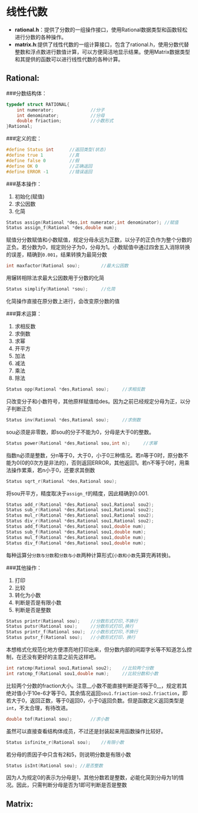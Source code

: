 线性代数
========

* __rational.h__：提供了分数的一组操作接口，使用Rational数据类型和函数轻松进行分数的各种操作。
* __matrix.h__:提供了线性代数的一组计算接口，包含了rational.h，使用分数代替整数和浮点数进行数值计算，可以方便简洁地显示结果。使用Matrix数据类型和其提供的函数可以进行线性代数的各种计算。

Rational:
--------

###分数结构体：
```c
typedef struct RATIONAL{
	int numerator;				//分子
	int denominator;			//分母
	double friaction;			//小数形式
}Rational;
```

###定义的宏：
```c
#define Status int      //返回类型(状态)
#define true 1          //真
#define false 0         //假
#define OK 0            //正确返回
#define ERROR -1        //错误返回
```

###基本操作：
1. 初始化(赋值)
2. 求公因数
3. 化简

```c
Status assign(Rational *des,int numerator,int denominator);	//赋值
Status assign_f(Rational *des,double num);
```
赋值分分数赋值和小数赋值，规定分母永远为正数，以分子的正负作为整个分数的正负。若分数为0，规定则分子为0，分母为1。小数赋值中通过四舍五入消除转换的误差，精确到`0.001`，结果转换为最简分数

```c
int maxfactor(Rational sou);		//最大公因数
```
用辗转相除法求最大公因数用于分数的化简

```c
Status simplify(Rational *sou);		//化简
```
化简操作直接在原分数上进行，会改变原分数的值


###算术运算：
1. 求相反数
1. 求倒数
1. 求幂
2. 开平方
1. 加法
2. 减法
3. 乘法
4. 除法

```c
Status opp(Rational *des,Rational sou);		//求相反数
```
只改变分子和小数符号，其他原样赋值给des。因为之前已经规定分母为正，以分子判断正负

```c
Status inv(Rational *des,Rational sou);		//求倒数
```
sou必须是非零数，即sou的分子不能为0，分母是大于0的整数。

```c
Status power(Rational *des,Rational sou,int n);		//求幂
```
指数n必须是整数，分n等于0，大于0，小于0三种情况。若n等于0时，原分数不能为0(0的0次方是非法的)，否则返回ERROR，其他返回1。若n不等于0时，用乘法操作累乘，若n小于0，还要求其倒数

```c
Status sqrt_r(Rational *des,Rational sou);
```
将sou开平方，精度取决于`assign_f`的精度，因此精确到0.001.

```c
Status add_r(Rational *des,Rational sou1,Rational sou2);
Status sub_r(Rational *des,Rational sou1,Rational sou2);
Status mul_r(Rational *des,Rational sou1,Rational sou2);
Status div_r(Rational *des,Rational sou1,Rational sou2);
Status add_f(Rational *des,Rational sou1,double num);
Status sub_f(Rational *des,Rational sou1,double num);
Status mul_f(Rational *des,Rational sou1,double num);
Status div_f(Rational *des,Rational sou1,double num);
```
每种运算分``分数与分数``和``分数与小数``两种计算形式(``小数和小数``先算完再转换)。

###其他操作：
1. 打印
2. 比较
3. 转化为小数
3. 判断是否是有限小数
4. 判断是否是整数

```c
Status printr(Rational sou);	//分数形式打印,不换行
Status putsr(Rational sou);		//分数形式打印,换行
Status printr_f(Rational sou);	//小数形式打印,不换行
Status putsr_f(Rational sou);	//小数形式打印，换行
```
本想格式化规范化地方便漂亮地打印出来，但分数内部的间距字长等不知道怎么控制，在还没有更好的主意之前先这样吧。

```c
int ratcmp(Rational sou1,Rational sou2);	//比较两个分数
int ratcmp_f(Rational sou1,double num);		//比较分数和小数
```
比较两个分数的fraction大小。注意__小数不能直接判断是否等于0__，规定若其绝对值小于10e-6才等于0。其余情况返回`sou1.friaction-sou2.friaction`，即若大于0，返回正数，等于0返回0，小于0返回负数。但是函数定义返回类型是`int`，不太合理，有待改进。

```c
double tof(Rational sou);		//求小数
```
虽然可以直接查看结构体成员，不过还是封装起来用函数操作比较好。

```c
Status isfinite_r(Rational sou);	//有限小数
```
若分母的质因子中只含有2和5，则说明分数是有限小数

```c
Status isInt(Rational sou);	//是否整数
```
因为人为规定0的表示为分母是1，其他分数若是整数，必能化简到分母为1的情况。因此，只需判断分母是否为1即可判断是否是整数

Matrix:
--------
